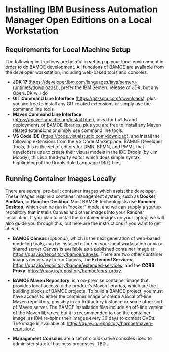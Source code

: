 # Installing IBM Business Automation Manager Open Editions on a Local Workstation

## Requirements for Local Machine Setup
The following instructions are helpful in setting up your local environment in order to do BAMOE development.  All functions of BAMOE are available from the developer workstation, including web-based tools and consoles.

- **JDK 17** (https://developer.ibm.com/languages/java/semeru-runtimes/downloads/), prefer the IBM Semeru release of JDK, but any OpenJDK will do
- **GIT Command Line Interface** (https://git-scm.com/downloads), plus you are free to install any GIT related extensions or simply use the command line tools
- **Maven Command Line Interface** (https://maven.apache.org/install.html), used for builds and deployments of BAMOE libraries, plus you are free to install any Maven related extensions or simply use command line tools.
- **VS Code IDE** (https://code.visualstudio.com/download), and install the following extensions from the VS Code Marketplace:
BAMOE Developer Tools, this is the set of editors for DMN, BPMN, and PMML that developers use to create their visual models in the IDE
Drools (by Jim Moody), this is a third-party editor which does simple syntax highlighting of the Drools Rule Language (DRL) files

## Running Container Images Locally
There are several pre-built container images which assist the developer.  These images require a container management system, such as **Docker**, **PodMan**, or **Rancher Desktop**.  Most BAMOE technologists use **Rancher Desktop**, which can be run in “docker” mode, and we can supply a startup repository that installs Canvas and other images into your Rancher installation.  If you plan to install the container images on your laptop, we will also guide you through this, but here are the instructions if you want to get ahead.

- **BAMOE Canvas** (_optional_), which is the next generation of web-based modeling tools, can be installed either on your local workstation or via a shared server   Canvas is available as a published container image at:  https://quay.io/repository/bamoe/canvas.  There are two other container images necessary to run Canvas, the **Extended Services**:  https://quay.io/repository/bamoe/extended-services, and the **CORS Proxy**: https://quay.io/repository/bamoe/cors-proxy.

- **BAMOE Maven Repository**, is a on-premise container image that provides local access to the product’s Maven libraries, which are the building blocks of BAMOE projects.  To build a BAMOE project, you must have access to either the container image or create a local off-line Maven repository, possibly in an Artifactory instance or some other sort of Maven server.  The BAMOE installation files include an off-line version of the Maven libraries, but it is recommended to use the container image, as IBM re-spins their images every 30 days to combat CVE’s.  The image is available at:  https://quay.io/repository/bamoe/maven-repository.

- **Management Consoles** are a set of cloud-native consoles used to administer stateful business processes.
TBD...